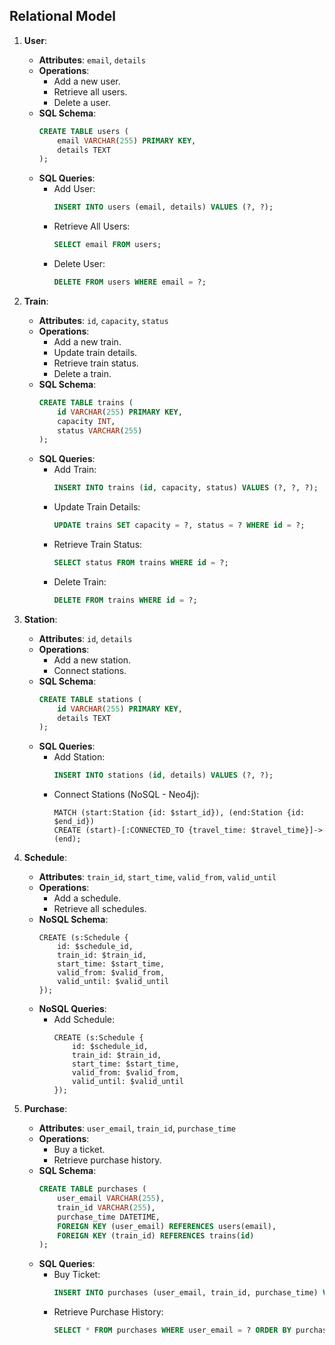 ## Relational Model

1. **User**:
   - **Attributes**: `email`, `details`
   - **Operations**:
     - Add a new user.
     - Retrieve all users.
     - Delete a user.
   - **SQL Schema**:
     ```sql
     CREATE TABLE users (
         email VARCHAR(255) PRIMARY KEY,
         details TEXT
     );
     ```
   - **SQL Queries**:
     - Add User:
       ```sql
       INSERT INTO users (email, details) VALUES (?, ?);
       ```
     - Retrieve All Users:
       ```sql
       SELECT email FROM users;
       ```
     - Delete User:
       ```sql
       DELETE FROM users WHERE email = ?;
       ```

2. **Train**:
   - **Attributes**: `id`, `capacity`, `status`
   - **Operations**:
     - Add a new train.
     - Update train details.
     - Retrieve train status.
     - Delete a train.
   - **SQL Schema**:
     ```sql
     CREATE TABLE trains (
         id VARCHAR(255) PRIMARY KEY,
         capacity INT,
         status VARCHAR(255)
     );
     ```
   - **SQL Queries**:
     - Add Train:
       ```sql
       INSERT INTO trains (id, capacity, status) VALUES (?, ?, ?);
       ```
     - Update Train Details:
       ```sql
       UPDATE trains SET capacity = ?, status = ? WHERE id = ?;
       ```
     - Retrieve Train Status:
       ```sql
       SELECT status FROM trains WHERE id = ?;
       ```
     - Delete Train:
       ```sql
       DELETE FROM trains WHERE id = ?;
       ```

3. **Station**:
   - **Attributes**: `id`, `details`
   - **Operations**:
     - Add a new station.
     - Connect stations.
   - **SQL Schema**:
     ```sql
     CREATE TABLE stations (
         id VARCHAR(255) PRIMARY KEY,
         details TEXT
     );
     ```
   - **SQL Queries**:
     - Add Station:
       ```sql
       INSERT INTO stations (id, details) VALUES (?, ?);
       ```
     - Connect Stations (NoSQL - Neo4j):
       ```cypher
       MATCH (start:Station {id: $start_id}), (end:Station {id: $end_id})
       CREATE (start)-[:CONNECTED_TO {travel_time: $travel_time}]->(end);
       ```

4. **Schedule**:
   - **Attributes**: `train_id`, `start_time`, `valid_from`, `valid_until`
   - **Operations**:
     - Add a schedule.
     - Retrieve all schedules.
   - **NoSQL Schema**:
     ```cypher
     CREATE (s:Schedule {
         id: $schedule_id,
         train_id: $train_id,
         start_time: $start_time,
         valid_from: $valid_from,
         valid_until: $valid_until
     });
     ```
   - **NoSQL Queries**:
     - Add Schedule:
       ```cypher
       CREATE (s:Schedule {
           id: $schedule_id,
           train_id: $train_id,
           start_time: $start_time,
           valid_from: $valid_from,
           valid_until: $valid_until
       });
       ```

5. **Purchase**:
   - **Attributes**: `user_email`, `train_id`, `purchase_time`
   - **Operations**:
     - Buy a ticket.
     - Retrieve purchase history.
   - **SQL Schema**:
     ```sql
     CREATE TABLE purchases (
         user_email VARCHAR(255),
         train_id VARCHAR(255),
         purchase_time DATETIME,
         FOREIGN KEY (user_email) REFERENCES users(email),
         FOREIGN KEY (train_id) REFERENCES trains(id)
     );
     ```
   - **SQL Queries**:
     - Buy Ticket:
       ```sql
       INSERT INTO purchases (user_email, train_id, purchase_time) VALUES (?, ?, ?);
       ```
     - Retrieve Purchase History:
       ```sql
       SELECT * FROM purchases WHERE user_email = ? ORDER BY purchase_time DESC;
       ```
